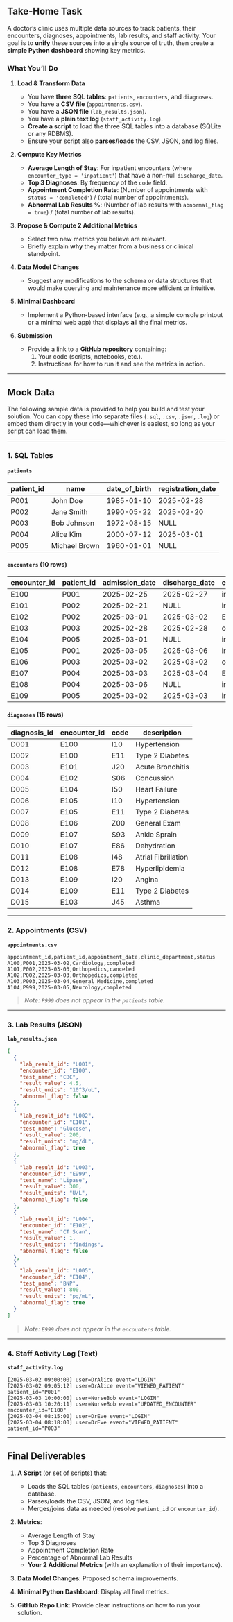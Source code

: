 ## Take-Home Task

A doctor’s clinic uses multiple data sources to track patients, their encounters, diagnoses, appointments, lab results, and staff activity. Your goal is to **unify** these sources into a single source of truth, then create a **simple Python dashboard** showing key metrics.

### What You’ll Do

1. **Load & Transform Data**  
   - You have **three SQL tables**: `patients`, `encounters`, and `diagnoses`.  
   - You have a **CSV file** (`appointments.csv`).  
   - You have a **JSON file** (`lab_results.json`).  
   - You have a **plain text log** (`staff_activity.log`).  
   - **Create a script** to load the three SQL tables into a database (SQLite or any RDBMS).  
   - Ensure your script also **parses/loads** the CSV, JSON, and log files.  

2. **Compute Key Metrics**  
   - **Average Length of Stay**: For inpatient encounters (where `encounter_type = 'inpatient'`) that have a non-null `discharge_date`.  
   - **Top 3 Diagnoses**: By frequency of the `code` field.  
   - **Appointment Completion Rate**: (Number of appointments with `status = 'completed'`) / (total number of appointments).  
   - **Abnormal Lab Results %**: (Number of lab results with `abnormal_flag = true`) / (total number of lab results).  

3. **Propose & Compute 2 Additional Metrics**  
   - Select two new metrics you believe are relevant.  
   - Briefly explain **why** they matter from a business or clinical standpoint.  

4. **Data Model Changes**  
   - Suggest any modifications to the schema or data structures that would make querying and maintenance more efficient or intuitive.

5. **Minimal Dashboard**  
   - Implement a Python-based interface (e.g., a simple console printout or a minimal web app) that displays **all** the final metrics.

6. **Submission**  
   - Provide a link to a **GitHub repository** containing:
     1. Your code (scripts, notebooks, etc.).  
     2. Instructions for how to run it and see the metrics in action.  

---

## Mock Data

The following sample data is provided to help you build and test your solution. You can copy these into separate files (`.sql`, `.csv`, `.json`, `.log`) or embed them directly in your code—whichever is easiest, so long as your script can load them.

---

### 1. SQL Tables

#### `patients`
| patient_id | name           | date_of_birth | registration_date |
|------------|----------------|---------------|-------------------|
| P001       | John Doe       | 1985-01-10    | 2025-02-28        |
| P002       | Jane Smith     | 1990-05-22    | 2025-02-20        |
| P003       | Bob Johnson    | 1972-08-15    | NULL              |
| P004       | Alice Kim      | 2000-07-12    | 2025-03-01        |
| P005       | Michael Brown  | 1960-01-01    | NULL              |

#### `encounters` (10 rows)
| encounter_id | patient_id | admission_date | discharge_date | encounter_type |
|--------------|-----------|----------------|----------------|----------------|
| E100         | P001      | 2025-02-25     | 2025-02-27     | inpatient      |
| E101         | P002      | 2025-02-21     | NULL           | inpatient      |
| E102         | P002      | 2025-03-01     | 2025-03-02     | ER             |
| E103         | P003      | 2025-02-28     | 2025-02-28     | outpatient     |
| E104         | P005      | 2025-03-01     | NULL           | inpatient      |
| E105         | P001      | 2025-03-05     | 2025-03-06     | inpatient      |
| E106         | P003      | 2025-03-02     | 2025-03-02     | outpatient     |
| E107         | P004      | 2025-03-03     | 2025-03-04     | ER             |
| E108         | P004      | 2025-03-06     | NULL           | inpatient      |
| E109         | P005      | 2025-03-02     | 2025-03-03     | inpatient      |

#### `diagnoses` (15 rows)
| diagnosis_id | encounter_id | code | description             |
|--------------|--------------|------|-------------------------|
| D001         | E100         | I10  | Hypertension            |
| D002         | E100         | E11  | Type 2 Diabetes         |
| D003         | E101         | J20  | Acute Bronchitis        |
| D004         | E102         | S06  | Concussion              |
| D005         | E104         | I50  | Heart Failure           |
| D006         | E105         | I10  | Hypertension            |
| D007         | E105         | E11  | Type 2 Diabetes         |
| D008         | E106         | Z00  | General Exam            |
| D009         | E107         | S93  | Ankle Sprain            |
| D010         | E107         | E86  | Dehydration             |
| D011         | E108         | I48  | Atrial Fibrillation     |
| D012         | E108         | E78  | Hyperlipidemia          |
| D013         | E109         | I20  | Angina                  |
| D014         | E109         | E11  | Type 2 Diabetes         |
| D015         | E103         | J45  | Asthma                  |

---

### 2. Appointments (CSV)

**`appointments.csv`**  
```
appointment_id,patient_id,appointment_date,clinic_department,status
A100,P001,2025-03-02,Cardiology,completed
A101,P002,2025-03-03,Orthopedics,canceled
A102,P002,2025-03-03,Orthopedics,completed
A103,P003,2025-03-04,General Medicine,completed
A104,P999,2025-03-05,Neurology,completed
```
> *Note: `P999` does not appear in the `patients` table.*

---

### 3. Lab Results (JSON)

**`lab_results.json`**  
```json
[
  {
    "lab_result_id": "L001",
    "encounter_id": "E100",
    "test_name": "CBC",
    "result_value": 4.5,
    "result_units": "10^3/uL",
    "abnormal_flag": false
  },
  {
    "lab_result_id": "L002",
    "encounter_id": "E101",
    "test_name": "Glucose",
    "result_value": 200,
    "result_units": "mg/dL",
    "abnormal_flag": true
  },
  {
    "lab_result_id": "L003",
    "encounter_id": "E999",
    "test_name": "Lipase",
    "result_value": 300,
    "result_units": "U/L",
    "abnormal_flag": false
  },
  {
    "lab_result_id": "L004",
    "encounter_id": "E102",
    "test_name": "CT Scan",
    "result_value": 1,
    "result_units": "findings",
    "abnormal_flag": false
  },
  {
    "lab_result_id": "L005",
    "encounter_id": "E104",
    "test_name": "BNP",
    "result_value": 800,
    "result_units": "pg/mL",
    "abnormal_flag": true
  }
]
```
> *Note: `E999` does not appear in the `encounters` table.*

---

### 4. Staff Activity Log (Text)

**`staff_activity.log`**  
```
[2025-03-02 09:00:00] user=DrAlice event="LOGIN"
[2025-03-02 09:05:12] user=DrAlice event="VIEWED_PATIENT" patient_id="P001"
[2025-03-03 10:00:00] user=NurseBob event="LOGIN"
[2025-03-03 10:20:11] user=NurseBob event="UPDATED_ENCOUNTER" encounter_id="E100"
[2025-03-04 08:15:00] user=DrEve event="LOGIN"
[2025-03-04 08:18:00] user=DrEve event="VIEWED_PATIENT" patient_id="P003"
```

---

## Final Deliverables

1. **A Script** (or set of scripts) that:
   - Loads the SQL tables (`patients`, `encounters`, `diagnoses`) into a database.  
   - Parses/loads the CSV, JSON, and log files.  
   - Merges/joins data as needed (resolve `patient_id` or `encounter_id`).  

2. **Metrics**:
   - Average Length of Stay  
   - Top 3 Diagnoses  
   - Appointment Completion Rate  
   - Percentage of Abnormal Lab Results  
   - **Your 2 Additional Metrics** (with an explanation of their importance).  

3. **Data Model Changes**: Proposed schema improvements.

4. **Minimal Python Dashboard**: Display all final metrics.

5. **GitHub Repo Link**: Provide clear instructions on how to run your solution.